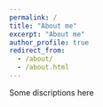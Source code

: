 ```yaml
---
permalink: /
title: "About me"
excerpt: "About me"
author_profile: true
redirect_from: 
  - /about/
  - /about.html
---
```


Some discriptions here


